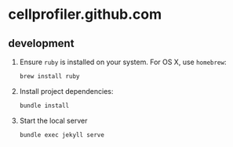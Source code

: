 # cellprofiler.github.com

## development
1. Ensure `ruby` is installed on your system. For OS X, use `homebrew`:
    ```sh
    brew install ruby
    ```

1. Install project dependencies:
    ```sh
    bundle install
    ```

1. Start the local server
    ```sh
    bundle exec jekyll serve
    ```
